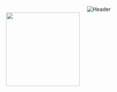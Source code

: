 <!-- ## Hi there 👋 -->
<div align="center">
  <img src="https://capsule-render.vercel.app/api?type=waving&color=gradient&customColorList=6,11,20&height=200&section=header&text=Harsh%20Chaturvedi&fontSize=80&fontAlignY=35&animation=twinkling&fontColor=white" alt="Header"/>
</div>

<div>
  <img align="center" src="https://media.tenor.com/itjFesV8_RUAAAAi/soulja-boy-pepe.gif" width="200">
</div>

<!--
**HarshChaturvedi27/HarshChaturvedi27** is a ✨ _special_ ✨ repository because its `README.md` (this file) appears on your GitHub profile.

Here are some ideas to get you started:

- 🔭 I’m currently working on ...
- 🌱 I’m currently learning ...
- 👯 I’m looking to collaborate on ...
- 🤔 I’m looking for help with ...
- 💬 Ask me about ...
- 📫 How to reach me: ...
- 😄 Pronouns: ...
- ⚡ Fun fact: ...
-->
